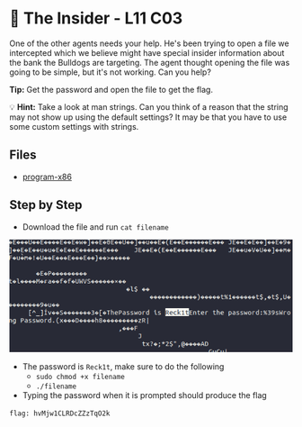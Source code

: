 # 🚪 The Insider - L11 C03

One of the other agents needs your help. He's been trying to open a file we intercepted which we believe might have special insider information about the bank the Bulldogs are targeting. The agent thought opening the file was going to be simple, but it's not working. Can you help?

**Tip:** Get the password and open the file to get the flag.

💡 **Hint:** Take a look at man strings. Can you think of a reason that the string may not show up using the default settings?
   It may be that you have to use some custom settings with strings.

## Files

- [program-x86](/assets/theinsider2)

## Step by Step

- Download the file and run `cat filename`

![cat command](/assets/theinsider1.png)

- The password is `Reck1t`, make sure to do the following
  - `sudo chmod +x filename`
  - `./filename`
- Typing the password when it is prompted should produce the flag

`flag: hvMjw1CLRDcZZzTqO2k`
